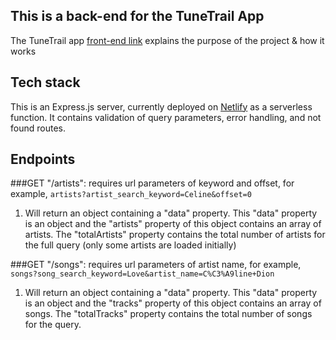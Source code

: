 ## This is a back-end for the TuneTrail App

The TuneTrail app [front-end link](https://github.com/adamawalters/artist-song-keyword-searcher/) explains the purpose of the project & how it works

## Tech stack

This is an Express.js server, currently deployed on [Netlify](https://spotify-backend-express.netlify.app/) as a serverless function. It contains validation of query parameters, error handling, and not found routes. 

## Endpoints
###GET "/artists": requires url parameters of keyword and offset, for example, `artists?artist_search_keyword=Celine&offset=0`
1. Will return an object containing a "data" property. This "data" property is an object and the "artists" property of this object contains an array of artists. The "totalArtists" property contains the total number of artists for the full query (only some artists are loaded initially)

###GET "/songs": requires url parameters of artist name, for example, `songs?song_search_keyword=Love&artist_name=C%C3%A9line+Dion`
1. Will return an object containing a "data" property. This "data" property is an object and the "tracks" property of this object contains an array of songs. The "totalTracks" property contains the total number of songs for the query. 

  



